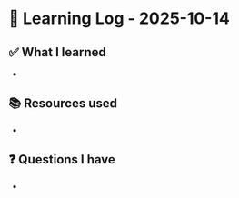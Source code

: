 # 🧠 Learning Log - 2025-10-14

## ✅ What I learned

- 

## 📚 Resources used

- 

## ❓ Questions I have

- 
